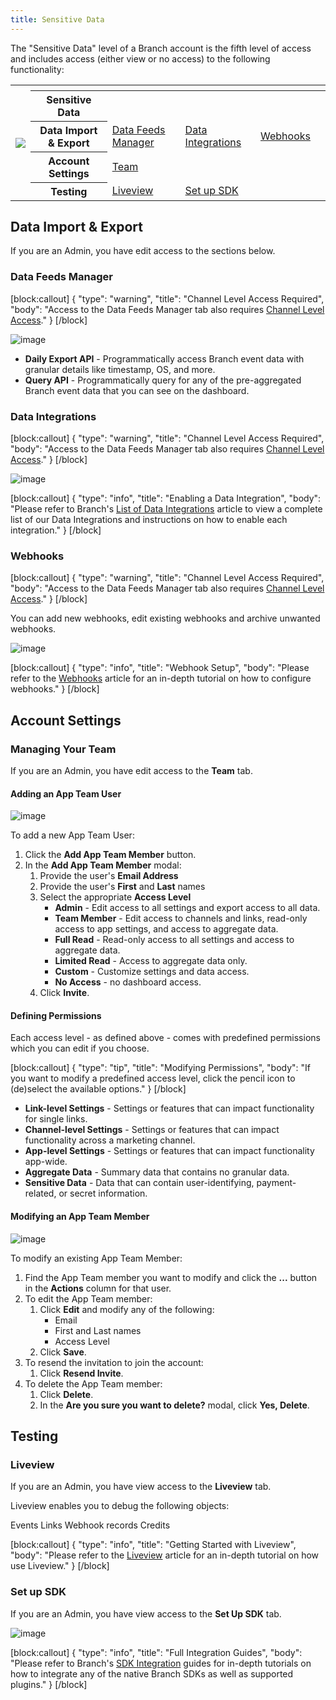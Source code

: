 ```yaml
---
title: Sensitive Data
---
```

The <notranslate>"Sensitive Data"</notranslate> level of a Branch account is the fifth level of access and includes access (either view or no access) to the following functionality:

<table>
  <tr>
    <th rowspan="6"><img src="/images/pages/dashboard/access-levels/org-level-nav.png"></th>
  </tr>
	<tr>
		<th></th>
		<th></th>
		<th></th>
		<th></th>
    <th></th>
	</tr>
	<tr>
		<th><b>Sensitive Data</b></th>
		<th></th>
		<th></th>
		<th></th>
    <th></th>
	</tr>
  <tr>
		<th><b>Data Import & Export</b></th>
		<td><a href="/dashboard/sensitive-data-access/#data-feeds-manager">Data Feeds Manager</a></td>
		<td><a href="/dashboard/sensitive-data-access/#data-integrations">Data Integrations</a></td>
		<td><a href="/dashboard/sensitive-data-access/#webhooks">Webhooks</a></td>
    <td></td>
	</tr>
	<tr>
		<th><b>Account<br/>Settings</b></th>
		<td><a href="/dashboard/sensitive-data-access/#managing-your-team">Team</a></td>
		<td></td>
    <td></td>
    <td></td>
  </tr>
	<tr>
		<th><b>Testing</b></th>
		<td><a href="/dashboard/sensitive-data-access/#liveview">Liveview</a></td>
    <td><a href="/dashboard/sensitive-data-access/#set-up-sdk">Set up SDK</a></td>
		<td></td>
    <td></td>
  </tr>
</table>

## Data Import & Export

If you are an Admin, you have edit access to the sections below.

### Data Feeds Manager

[block:callout]
{
  "type": "warning",
  "title": "Channel Level Access Required",
  "body": "Access to the Data Feeds Manager tab also requires [Channel Level Access](channel-level-access.md)."
}
[/block]

![image](/images/pages/dashboard/access-levels/channel-data-feeds-manager.png)

- <notranslate>**Daily Export API**</notranslate> - Programmatically access Branch event data with granular details like timestamp, OS, and more.
- <notranslate>**Query API**</notranslate> - Programmatically query for any of the pre-aggregated Branch event data that you can see on the dashboard.

### Data Integrations

[block:callout]
{
  "type": "warning",
  "title": "Channel Level Access Required",
  "body": "Access to the Data Feeds Manager tab also requires [Channel Level Access](channel-level-access.md)."
}
[/block]

![image](/images/pages/dashboard/access-levels/channel-data-integrations.png)

[block:callout]
{
  "type": "info",
  "title": "Enabling a Data Integration",
  "body": "Please refer to Branch's [List of Data Integrations](/integrations/data-integrations-list/) article to view a complete list of our Data Integrations and instructions on how to enable each integration."
}
[/block]

### Webhooks

[block:callout]
{
  "type": "warning",
  "title": "Channel Level Access Required",
  "body": "Access to the Data Feeds Manager tab also requires [Channel Level Access](channel-level-access.md)."
}
[/block]

You can add new webhooks, edit existing webhooks and archive unwanted webhooks.

![image](/images/pages/dashboard/access-levels/channel-webhooks1.png)

[block:callout]
{
  "type": "info",
  "title": "Webhook Setup",
  "body": "Please refer to the [Webhooks](/exports/ua-webhooks/) article for an in-depth tutorial on how to configure webhooks."
}
[/block]

## Account Settings

### Managing Your Team

If you are an Admin, you have edit access to the <notranslate>**Team**</notranslate> tab.

#### Adding an App Team User

![image](/images/pages/dashboard/access-levels/app-team-add.gif)

To add a new App Team User:

1. Click the <notranslate>**Add App Team Member**</notranslate> button.
2. In the <notranslate>**Add App Team Member**</notranslate> modal:
	1. Provide the user's <notranslate>**Email Address**</notranslate>
	1. Provide the user's <notranslate>**First**</notranslate> and <notranslate>**Last**</notranslate> names
	1. Select the appropriate <notranslate>**Access Level**</notranslate>
		- <notranslate>**Admin**</notranslate> - Edit access to all settings and export access to all data.
		- <notranslate>**Team Member**</notranslate> - Edit access to channels and links, read-only access to app settings, and access to aggregate data.
		- <notranslate>**Full Read**</notranslate> - Read-only access to all settings and access to aggregate data.
		- <notranslate>**Limited Read**</notranslate>  - Access to aggregate data only.
		- <notranslate>**Custom**</notranslate> - Customize settings and data access.
		- <notranslate>**No Access**</notranslate> - no dashboard access.
	1. Click <notranslate>**Invite**</notranslate>.

#### Defining Permissions

Each access level - as defined above - comes with predefined permissions which you can edit if you choose.

[block:callout]
{
  "type": "tip",
  "title": "Modifying Permissions",
  "body": "If you want to modify a predefined access level, click the pencil icon to (de)select the available options."
}
[/block]

- <notranslate>**Link-level Settings**</notranslate> - Settings or features that can impact functionality for single links.
- <notranslate>**Channel-level Settings**</notranslate> - Settings or features that can impact functionality across a marketing channel.
- <notranslate>**App-level Settings**</notranslate> - Settings or features that can impact functionality app-wide.
- <notranslate>**Aggregate Data**</notranslate> - Summary data that contains no granular data.
- <notranslate>**Sensitive Data**</notranslate> - Data that can contain user-identifying, payment-related, or secret information.

#### Modifying an App Team Member

![image](/images/pages/dashboard/access-levels/app-team-edit.png)

To modify an existing App Team Member:

1. Find the App Team member you want to modify and click the <notranslate>**...**</notranslate> button in the <notranslate>**Actions**</notranslate> column for that user.
1. To edit the App Team member:
	1. Click <notranslate>**Edit**</notranslate> and modify any of the following:
		- Email
		- First and Last names
		- Access Level
	1. Click <notranslate>**Save**</notranslate>.
1. To resend the invitation to join the account:
	1. Click <notranslate>**Resend Invite**</notranslate>.
1. To delete the App Team member:
	1. Click <notranslate>**Delete**</notranslate>.
	1. In the <notranslate>**Are you sure you want to delete?**</notranslate> modal, click <notranslate>**Yes, Delete**</notranslate>.

## Testing

### Liveview

If you are an Admin, you have view access to the <notranslate>**Liveview**</notranslate> tab.

Liveview enables you to debug the following objects:

Events
Links
Webhook records
Credits

[block:callout]
{
  "type": "info",
  "title": "Getting Started with Liveview",
  "body": "Please refer to the [Liveview](/exports/pba-liveview/) article for an in-depth tutorial on how use Liveview."
}
[/block]

### Set up SDK

If you are an Admin, you have view access to the <notranslate>**Set Up SDK**</notranslate> tab.

![image](/images/pages/dashboard/access-levels/sensitive-set-up-sdk.gif)

[block:callout]
{
  "type": "info",
  "title": "Full Integration Guides",
  "body": "Please refer to Branch's [SDK Integration](/resources/native-sdks-and-plugins/) guides for in-depth tutorials on how to integrate any of the native Branch SDKs as well as supported plugins."
}
[/block]
